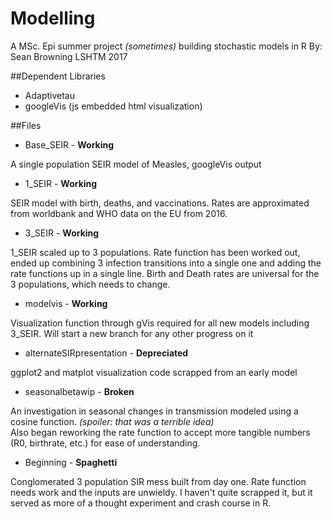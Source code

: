 # Modelling
A MSc. Epi summer project *(sometimes)* building stochastic models in R
By: Sean Browning LSHTM 2017

##Dependent Libraries
* Adaptivetau
* googleVis (js embedded html visualization)

##Files
* Base_SEIR - **Working**

A single population SEIR model of Measles, googleVis output

* 1_SEIR - **Working**

SEIR model with birth, deaths, and vaccinations. Rates are approximated from
worldbank and WHO data on the EU from 2016.

* 3_SEIR - **Working**

1_SEIR scaled up to 3 populations. Rate function has been worked out,
ended up combining 3 infection transitions into a single one and adding the rate functions
up in a single line. Birth and Death rates are universal for the 3 populations, which needs to change.

* modelvis - **Working**

Visualization function through gVis required for all new models including 3_SEIR.
Will start a new branch for any other progress on it

* alternateSIRpresentation - **Depreciated**

ggplot2 and matplot visualization code scrapped from an early model

* seasonalbetawip - **Broken**

An investigation in seasonal changes in transmission modeled using a cosine function. *(spoiler: that was a terrible idea)*  
Also began reworking the rate function to accept more tangible numbers (R0, birthrate, etc.) for ease of understanding.

* Beginning - **Spaghetti**

Conglomerated 3 population SIR mess built from day one. Rate function needs work and the inputs are unwieldy.
I haven't quite scrapped it, but it served as more of a thought experiment and crash course in R.
